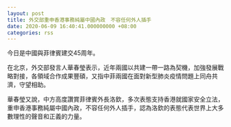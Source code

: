 ```yaml
---
layout: post
title: 外交部重申香港事務純屬中國內政　不容任何外人插手
date: 2020-06-09 16:40:41.000000000 +08:00
categories: rss
---
```


今日是中國與菲律賓建交45周年。

在北京，外交部發言人華春瑩表示，近年兩國以共建一帶一路為契機，加強發展戰略對接，各領域合作成果豐碩，又指中菲兩國在面對新型肺炎疫情問題上同舟共濟，守望相助。

華春瑩又說，中方高度讚賞菲律賓外長洛欽，多次表態支持香港就國家安全立法，重申香港事務純屬中國內政，不容任何外人插手，認為洛欽的表態代表世界上大多數理性的聲音和正義的力量。
